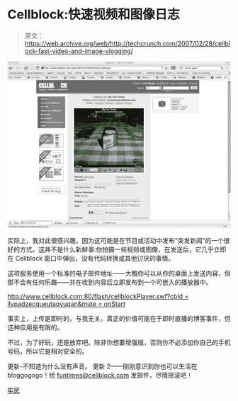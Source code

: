 # Cellblock:快速视频和图像日志

> 原文：<https://web.archive.org/web/http://techcrunch.com/2007/02/28/cellblock-fast-video-and-image-vlogging/>

![](img/8a017ed99b833e1a365e37c72907fead.png)

实际上，我对此很感兴趣，因为这可能是在节目或活动中发布“突发新闻”的一个很好的方式。这并不是什么新鲜事:你拍摄一些视频或图像，在发送后，它几乎立即在 Cellblock 窗口中弹出，没有代码转换或其他讨厌的事情。

这项服务使用一个标准的电子邮件地址——大概你可以从你的桌面上发送内容，但那不会有任何乐趣——并在收到内容后立即发布到一个可嵌入的播放器中。

[http://www.cellblock.com:80/flash/cellblockPlayer.swf?cbId = llypadzecqueutaqyuqan&mute = onStart](https://web.archive.org/web/20160407222442/http://www.cellblock.com:80/flash/cellblockPlayer.swf?cbId=llYPadzeCQEuTaQYUqan&mute=onStart)

事实上，上传是即时的，与我无关。真正的价值可能在于即时直播的博客事件，但这种应用是有限的。

不过，为了好玩，还是放弃吧。除非你想要增强版，否则你不必添加你自己的手机号码，所以它是相对安全的。

更新-不知道为什么没有声音。
更新 2——刚刚意识到你也可以生活在 bloggogogo！给 funtimes@cellblock.com 发邮件，尽情摇滚吧！

[牢房](https://web.archive.org/web/20160407222442/http://www.cellblock.com/)